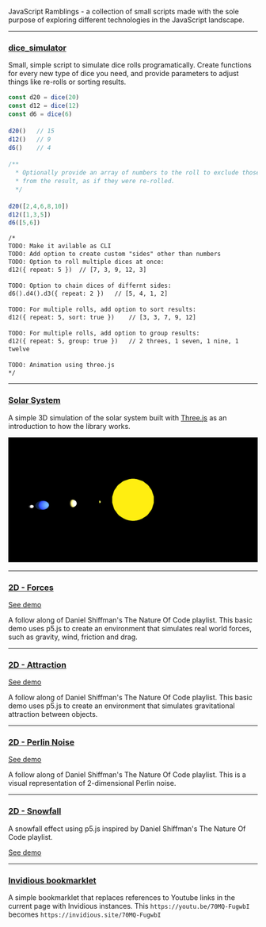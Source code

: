JavaScript Ramblings - a collection of small scripts made with the sole purpose of exploring different technologies in the JavaScript landscape.

---
### [dice_simulator](https://github.com/herokunt/javascript_ramblings/blob/main/dice.js)

Small, simple script to simulate dice rolls programatically. Create functions for every new type of dice you need, and provide parameters to adjust things like re-rolls or sorting results.

```js
const d20 = dice(20)
const d12 = dice(12)
const d6 = dice(6)

d20()   // 15
d12()   // 9
d6()    // 4

/**
  * Optionally provide an array of numbers to the roll to exclude those numbers
  * from the result, as if they were re-rolled.
  */

d20([2,4,6,8,10])
d12([1,3,5])
d6([5,6])
```

```
/*
TODO: Make it avilable as CLI
TODO: Add option to create custom "sides" other than numbers
TODO: Option to roll multiple dices at once:
d12({ repeat: 5 })  // [7, 3, 9, 12, 3]

TODO: Option to chain dices of differnt sides:
d6().d4().d3({ repeat: 2 })   // [5, 4, 1, 2]

TODO: For multiple rolls, add option to sort results:
d12({ repeat: 5, sort: true })    // [3, 3, 7, 9, 12]

TODO: For multiple rolls, add option to group results:
d12({ repeat: 5, group: true })   // 2 threes, 1 seven, 1 nine, 1 twelve

TODO: Animation using three.js
*/
```

---
### [Solar System](https://github.com/herokunt/javascript_ramblings/blob/main/3D/planets.js)

A simple 3D simulation of the solar system built with [Three.js](https://threejs.org) as an introduction to how the library works.

![solar system in 3D](3D/assets/solar.png)

---
### [2D - Forces](https://github.com/herokunt/javascript_ramblings/blob/main/2D/noc_forces.js)

[See demo](https://editor.p5js.org/fall-parameter/sketches/5KQupIlIW)

A follow along of Daniel Shiffman's The Nature Of Code playlist. This basic demo uses p5.js to create an environment that simulates real world forces, such as gravity, wind, friction and drag.

---
### [2D - Attraction](https://github.com/herokunt/javascript_ramblings/blob/main/2D/noc_physics.js)

[See demo](https://editor.p5js.org/fall-parameter/sketches/HmzJS_pB8)

A follow along of Daniel Shiffman's The Nature Of Code playlist. This basic demo uses p5.js to create an environment that simulates gravitational attraction between objects.

---
### [2D - Perlin Noise](https://github.com/herokunt/javascript_ramblings/blob/main/2D/noc_perlin_noise.js)

[See demo](https://editor.p5js.org/fall-parameter/sketches/oGkwnNowr)

A follow along of Daniel Shiffman's The Nature Of Code playlist. This is a visual representation of 2-dimensional Perlin noise.

---
### [2D - Snowfall](https://github.com/herokunt/javascript_ramblings/blob/main/2D/noc_snowfall.js)

A snowfall effect using p5.js inspired by Daniel Shiffman's The Nature Of Code playlist.

[See demo](https://editor.p5js.org/fall-parameter/sketches/d-62o26oB)

---
### [Invidious bookmarklet](https://github.com/herokunt/javascript_ramblings/blob/main/bookmarklets.js)

A simple bookmarklet that replaces references to Youtube links in the current page with Invidious instances. This `https://youtu.be/70MQ-FugwbI` becomes `https://invidious.site/70MQ-FugwbI`
